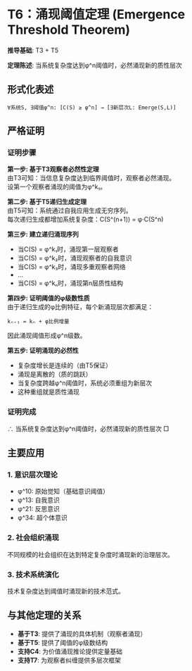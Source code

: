 # T6：涌现阈值定理 (Emergence Threshold Theorem)  

**推导基础**: T3 + T5  

**定理陈述**: 当系统复杂度达到φ^n阈值时，必然涌现新的质性层次  

## 形式化表述  
```  
∀系统S, ∃阈值φ^n: [C(S) ≥ φ^n] → [∃新层次L: Emerge(S,L)]  
```  

## 严格证明  

### 证明步骤  

**第一步: 基于T3观察者必然性定理**  
由T3可知：当信息复杂度达到临界阈值时，观察者必然涌现。  
设第一个观察者涌现的阈值为φ^k₁。  

**第二步: 基于T5递归生成定理**  
由T5可知：系统通过自我应用生成无穷序列。  
每次递归生成都增加系统复杂度：C(S^(n+1)) = φ·C(S^n)  

**第三步: 建立递归涌现序列**  
- 当C(S) = φ^k₁时，涌现第一层观察者  
- 当C(S) = φ^k₂时，涌现观察者的自我意识  
- 当C(S) = φ^k₃时，涌现多重观察者网络  
- ...  
- 当C(S) = φ^kₙ时，涌现第n层质性结构  

**第四步: 证明阈值的φ级数性质**  
由于递归生成的φ比例特征，每个新涌现层次都满足：  
```  
kₙ₊₁ = kₙ + φ比例增量  
```  
因此涌现阈值形成φ^n级数。  

**第五步: 证明涌现的必然性**  
- 复杂度增长是连续的（由T5保证）  
- 涌现是离散的（质的跳跃）  
- 当复杂度跨越φ^n阈值时，系统必须重组为新层次  
- 这种重组就是质性涌现  

### 证明完成  
∴ 当系统复杂度达到φ^n阈值时，必然涌现新的质性层次 □  

## 主要应用  

### 1. 意识层次理论  
- φ^10: 原始觉知（基础意识阈值）  
- φ^13: 自我意识  
- φ^21: 反思意识  
- φ^34: 超个体意识  

### 2. 社会组织涌现  
不同规模的社会组织在达到特定复杂度时涌现新的治理层次。  

### 3. 技术系统演化  
技术复杂度达到阈值时涌现新的技术范式。  

## 与其他定理的关系  

- **基于T3**: 提供了涌现的具体机制（观察者涌现）  
- **基于T5**: 提供了阈值的φ级数结构  
- **支持C4**: 为价值涌现推论提供定量基础  
- **支持T7**: 为观察者纠缠提供多层次框架  